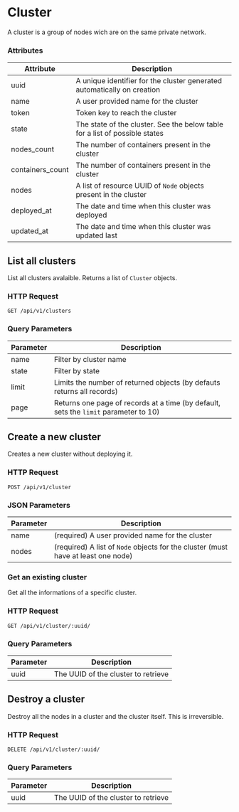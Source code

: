 # Cluster

A cluster is a group of nodes wich are on the same private network.

### Attributes

Attribute   | Description
----------- | -----------
uuid        | A unique identifier for the cluster generated automatically on creation
name        | A user provided name for the cluster
token       | Token key to reach the cluster
state       | The state of the cluster. See the below table for a list of possible states
nodes_count | The number of containers present in the cluster
containers_count | The number of containers present in the cluster
nodes       | A list of resource UUID of `Node` objects present in the cluster
deployed_at | The date and time when this cluster was deployed
updated_at  | The date and time when this cluster was updated last

## List all clusters

List all clusters avalaible. Returns a list of `Cluster` objects.

### HTTP Request

`GET /api/v1/clusters`

### Query Parameters

Parameter   | Description
---------   | -----------
name        | Filter by cluster name
state       | Filter by state
limit       | Limits the number of returned objects (by defauts returns all records)
page        | Returns one page of records at a time (by default, sets the `limit` parameter to 10)

## Create a new cluster

Creates a new cluster without deploying it.

### HTTP Request

`POST /api/v1/cluster`

### JSON Parameters

Parameter | Description
--------- | -----------
name  | (required) A user provided name for the cluster
nodes | (required) A list of `Node` objects for the cluster (must have at least one node)

### Get an existing cluster

Get all the informations of a specific cluster.

### HTTP Request

`GET /api/v1/cluster/:uuid/`

### Query Parameters

Parameter | Description
--------- | -----------
uuid | The UUID of the cluster to retrieve

## Destroy a cluster

Destroy all the nodes in a cluster and the cluster itself. This is irreversible.

### HTTP Request

`DELETE /api/v1/cluster/:uuid/`

### Query Parameters

Parameter | Description
--------- | -----------
uuid | The UUID of the cluster to retrieve
